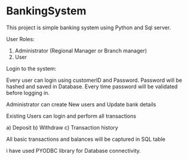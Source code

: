 # BankingSystem

This project is simple banking system using Python and Sql server. 

User Roles:

1) Administrator (Regional Manager or Branch manager)
2) User

Login to the system:

Every user can login using customerID and Password. Password will be hashed and saved in Database. Every time password will be validated before logging in.

Administrator can create New users and Update bank details

Existing Users can login and perform all transactions

  a) Deposit
  b) Withdraw
  c) Transaction history


All basic transactions and balances will be captured in SQL table

i have used PYODBC library for Database connectivity.



  
  
